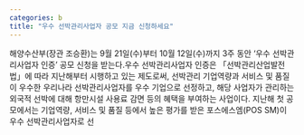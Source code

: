 ```yaml
---
categories: b
title: "우수 선박관리사업자 공모 지금 신청하세요"
---
```

해양수산부(장관 조승환)는 9월 21일(수)부터 10월 12일(수)까지 3주 동안 ‘우수 선박관리사업자 인증’ 공모 신청을 받는다.우수 선박관리사업자 인증은 「선박관리산업발전법」에 따라 지난해부터 시행하고 있는 제도로써, 선박관리 기업역량과 서비스 및 품질이 우수한 우리나라 선박관리사업자를 우수 기업으로 선정하고, 해당 사업자가 관리하는 외국적 선박에 대해 항만시설 사용료 감면 등의 혜택을 부여하는 사업이다. 지난해 첫 공모에서는 기업역량, 서비스 및 품질 등에서 높은 평가를 받은 포스에스엠(POS SM)이 우수 선박관리사업자로 선